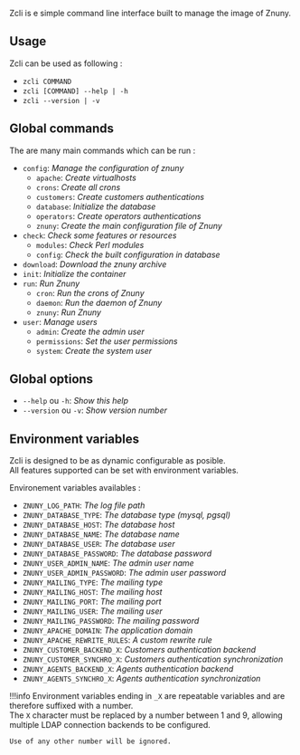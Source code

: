Zcli is e simple command line interface built to manage the image of Znuny.

## Usage

Zcli can be used as following :

* `zcli COMMAND`
* `zcli [COMMAND] --help | -h`
* `zcli --version | -v`

## Global commands

The are many main commands which can be run :

* `config`: *Manage the configuration of znuny*
    * `apache`: *Create virtualhosts*
    * `crons`: *Create all crons*
    * `customers`: *Create customers authentications*
    * `database`: *Initialize the database*
    * `operators`: *Create operators authentications*
    * `znuny`: *Create the main configuration file of Znuny*
* `check`: *Check some features or resources*
    * `modules`: *Check Perl modules*
    * `config`: *Check the built configuration in database*
* `download`: *Download the znuny archive*
* `init`: *Initialize the container*
* `run`: *Run Znuny*
    * `cron`: *Run the crons of Znuny*
    * `daemon`: *Run the daemon of Znuny*
    * `znuny`: *Run Znuny*
* `user`: *Manage users*
    * `admin`: *Create the admin user*
    * `permissions`: *Set the user permissions*
    * `system`: *Create the system user*

## Global options

* `--help` ou `-h`: *Show this help*
* `--version` ou `-v`: *Show version number*

## Environment variables

Zcli is designed to be as dynamic configurable as posible.  
All features supported can be set with environment variables.  

Environement variables availables :

* `ZNUNY_LOG_PATH`: *The log file path*
* `ZNUNY_DATABASE_TYPE`: *The database type (mysql, pgsql)*
* `ZNUNY_DATABASE_HOST`: *The database host*
* `ZNUNY_DATABASE_NAME`: *The database name*
* `ZNUNY_DATABASE_USER`: *The database user*
* `ZNUNY_DATABASE_PASSWORD`: *The database password*
* `ZNUNY_USER_ADMIN_NAME`: *The admin user name*
* `ZNUNY_USER_ADMIN_PASSWORD`: *The admin user password*
* `ZNUNY_MAILING_TYPE`: *The mailing type*
* `ZNUNY_MAILING_HOST`: *The mailing host*
* `ZNUNY_MAILING_PORT`: *The mailing port*
* `ZNUNY_MAILING_USER`: *The mailing user*
* `ZNUNY_MAILING_PASSWORD`: *The mailing password*
* `ZNUNY_APACHE_DOMAIN`: *The application domain*
* `ZNUNY_APACHE_REWRITE_RULES`: *A custom rewrite rule*
* `ZNUNY_CUSTOMER_BACKEND_X`: *Customers authentication backend*
* `ZNUNY_CUSTOMER_SYNCHRO_X`: *Customers authentication synchronization*
* `ZNUNY_AGENTS_BACKEND_X`: *Agents authentication backend*
* `ZNUNY_AGENTS_SYNCHRO_X`: *Agents authentication synchronization*

!!!info
    Environment variables ending in `_X` are repeatable variables and are therefore suffixed with a number.  
    The `X` character must be replaced by a number between 1 and 9, allowing multiple LDAP connection backends to be configured.

    Use of any other number will be ignored.


